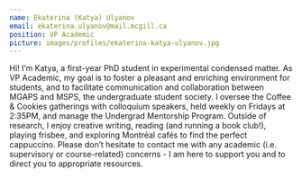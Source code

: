 ```yaml
---
name: Ekaterina (Katya) Ulyanov
email: ekaterina.ulyanov@mail.mcgill.ca
position: VP Academic
picture: images/profiles/ekaterina-katya-ulyanov.jpg
---
```


Hi! I’m Katya, a first-year PhD student in experimental condensed matter. As VP Academic, my goal is to foster a pleasant and enriching environment for students, and to facilitate communication and collaboration between MGAPS and MSPS, the undergraduate student society. I oversee the Coffee & Cookies gatherings with colloquium speakers, held weekly on Fridays at 2:35PM, and manage the Undergrad Mentorship Program. Outside of research, I enjoy creative writing, reading (and running a book club!), playing frisbee, and exploring Montréal cafés to find the perfect cappuccino. Please don’t hesitate to contact me with any academic (i.e. supervisory or course-related) concerns - I am here to support you and to direct you to appropriate resources.
